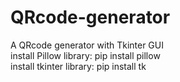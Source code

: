 # QRcode-generator
A QRcode generator with Tkinter GUI <br>
install Pillow library: pip install pillow <br>
install tkinter library:  pip install tk <br>

